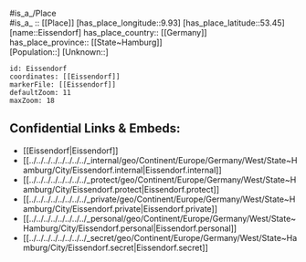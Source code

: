 ﻿---
location: [53.45,9.93] 
mapzoom: [7,12] 
mapmarker: city 
type: City
tags:
- geo/City


SpocWebEntityId: 30011
isDeleted: false
confidential: public

---
#is_a_/Place  
#is_a_ :: [[Place]] 
[has_place_longitude::9.93] 
[has_place_latitude::53.45] 
[name::Eissendorf] 
has_place_country:: [[Germany]]  
has_place_province:: [[State~Hamburg]]  
[Population::] 
[Unknown::] 


```leaflet
id: Eissendorf
coordinates: [[Eissendorf]] 
markerFile: [[Eissendorf]] 
defaultZoom: 11 
maxZoom: 18
```


## Confidential Links & Embeds: 
- [[Eissendorf|Eissendorf]]  
- [[../../../../../../../../_internal/geo/Continent/Europe/Germany/West/State~Hamburg/City/Eissendorf.internal|Eissendorf.internal]] 
- [[../../../../../../../../_protect/geo/Continent/Europe/Germany/West/State~Hamburg/City/Eissendorf.protect|Eissendorf.protect]] 
- [[../../../../../../../../_private/geo/Continent/Europe/Germany/West/State~Hamburg/City/Eissendorf.private|Eissendorf.private]] 
- [[../../../../../../../../_personal/geo/Continent/Europe/Germany/West/State~Hamburg/City/Eissendorf.personal|Eissendorf.personal]] 
- [[../../../../../../../../_secret/geo/Continent/Europe/Germany/West/State~Hamburg/City/Eissendorf.secret|Eissendorf.secret]] 
